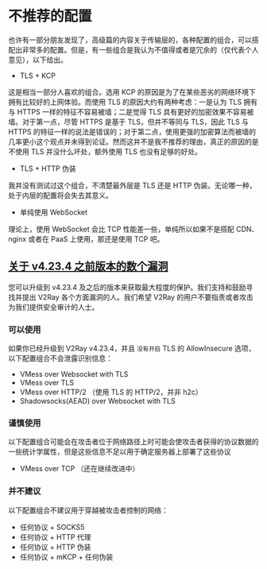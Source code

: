 # 不推荐的配置

也许有一部分朋友发现了，高级篇的内容关于传输层的，各种配置的组合，可以搭配出非常多的配置。但是，有一些组合是我认为不值得或者是冗余的（仅代表个人意见），以下给出。

* TLS + KCP

这是相当一部分人喜欢的组合。选用 KCP 的原因是为了在某些恶劣的网络环境下拥有比较好的上网体验。而使用 TLS 的原因大约有两种考虑：一是认为 TLS 拥有与 HTTPS 一样的特征不容易被墙；二是觉得 TLS 具有更好的加密效果不容易被墙。对于第一点，尽管 HTTPS 是基于 TLS，但并不等同与 TLS，因此 TLS 与 HTTPS 的特征一样的说法是错误的；对于第二点，使用更强的加密算法而被墙的几率更小这个观点并未得到论证。然而这并不是我不推荐的理由，真正的原因的是不使用 TLS 并没什么坏处，额外使用 TLS 也没有足够的好处。

* TLS + HTTP 伪装

我并没有测试过这个组合，不清楚最外层是 TLS 还是 HTTP 伪装。无论哪一种，处于内层的配置将会失去其意义。

* 单纯使用 WebSocket

理论上，使用 WebSocket 会比 TCP 性能差一些，单纯所以如果不是搭配 CDN、nginx 或者在 PaaS 上使用，那还是使用 TCP 吧。

## [关于 v4.23.4 之前版本的数个漏洞](https://github.com/v2ray/v2ray-core/issues/2542)

您可以升级到 v4.23.4 及之后的版本来获取最大程度的保护。我们支持和鼓励寻找并提出 V2Ray 各个方面漏洞的人。我们希望 V2Ray 的用户不要指责或者攻击为我们提供安全审计的人士。

### 可以使用

如果你已经升级到 V2Ray v4.23.4，并且 `没有开启` TLS 的 AllowInsecure 选项，以下配置组合不会泄露识别信息：

* VMess over Websocket with TLS
* VMess over TLS
* VMess over HTTP/2 （使用 TLS 的 HTTP/2，并非 h2c）
* Shadowsocks(AEAD) over Websocket with TLS

### 谨慎使用

以下配置组合可能会在攻击者位于网络路径上时可能会使攻击者获得的协议数据的一些统计学属性，但是这些信息不足以用于确定服务器上部署了这些协议

* VMess over TCP （还在继续改进中）

### 并不建议

以下配置组合不建议用于穿越被攻击者控制的网络：

* 任何协议 + SOCKS5
* 任何协议 + HTTP 代理
* 任何协议 + HTTP 伪装
* 任何协议 + mKCP + 任何伪装
